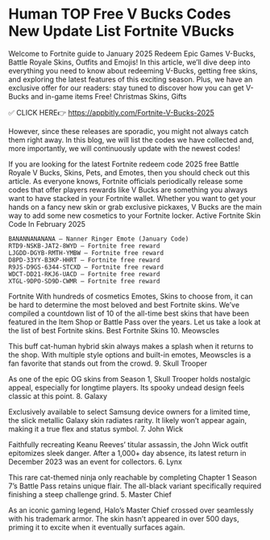 # Human TOP Free V Bucks Codes New Update List Fortnite VBucks



Welcome to Fortnite guide to January 2025 Redeem Epic Games V-Bucks, Battle Royale Skins, Outfits and Emojis! In this article, we’ll dive deep into everything you need to know about redeeming V-Bucks, getting free skins, and exploring the latest features of this exciting season. Plus, we have an exclusive offer for our readers: stay tuned to discover how you can get V-Bucks and in-game items Free! Christmas Skins, Gifts

✅ CLICK HERE👉 https://appbitly.com/Fortnite-V-Bucks-2025

However, since these releases are sporadic, you might not always catch them right away. In this blog, we will list the codes we have collected and, more importantly, we will continuously update with the newest codes!

If you are looking for the latest Fortnite redeem code 2025 free Battle Royale V Bucks, Skins, Pets, and Emotes, then you should check out this article. As everyone knows, Fortnite officials periodically release some codes that offer players rewards like V Bucks are something you always want to have stacked in your Fortnite wallet. Whether you want to get your hands on a fancy new skin or grab exclusive pickaxes, V Bucks are the main way to add some new cosmetics to your Fortnite locker.
Active Fortnite Skin Code In February 2025





    BANANNANANANA – Nanner Ringer Emote (January Code)
    RTD9-NSKB-JAT2-8WYD – Fortnite free reward
    LJGDD-DGYB-RMTH-YMBW – Fortnite free reward
    D8PD-33YY-B3KP-HHRT – Fortnite free reward
    R9JS-D9GS-6344-STCXD – Fortnite free reward
    WDCT-DD21-RKJ6-UACD – Fortnite free reward
    XTGL-9DPO-SD9D-CWMR – Fortnite free reward





Fortnite With hundreds of cosmetics Emotes, Skins to choose from, it can be hard to determine the most beloved and best Fortnite skins. We’ve compiled a countdown list of 10 of the all-time best skins that have been featured in the Item Shop or Battle Pass over the years. Let us take a look at the list of best Fortnite skins.
Best Fortnite Skins
10. Meowscles

This buff cat-human hybrid skin always makes a splash when it returns to the shop. With multiple style options and built-in emotes, Meowscles is a fan favorite that stands out from the crowd.
9. Skull Trooper

As one of the epic OG skins from Season 1, Skull Trooper holds nostalgic appeal, especially for longtime players. Its spooky undead design feels classic at this point.
8. Galaxy

Exclusively available to select Samsung device owners for a limited time, the slick metallic Galaxy skin radiates rarity. It likely won’t appear again, making it a true flex and status symbol.
7. John Wick

Faithfully recreating Keanu Reeves’ titular assassin, the John Wick outfit epitomizes sleek danger. After a 1,000+ day absence, its latest return in December 2023 was an event for collectors.
6. Lynx

This rare cat-themed ninja only reachable by completing Chapter 1 Season 7’s Battle Pass retains unique flair. The all-black variant specifically required finishing a steep challenge grind.
5. Master Chief

As an iconic gaming legend, Halo’s Master Chief crossed over seamlessly with his trademark armor. The skin hasn’t appeared in over 500 days, priming it to excite when it eventually surfaces again.
